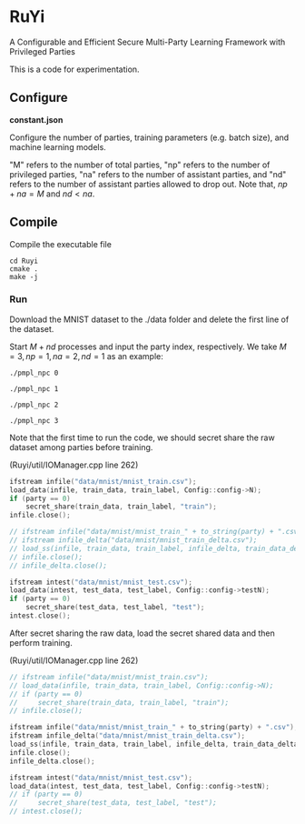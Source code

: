 
# RuYi
A Configurable and Efficient Secure Multi-Party Learning Framework with Privileged Parties

This is a code for experimentation.

## Configure

**constant.json**

Configure the number of parties, training parameters (e.g. batch size), and machine learning models. 

"M" refers to the number of total parties, "np" refers to the number of privileged parties, "na" refers to the number of assistant parties, and "nd" refers to the number of assistant parties allowed to drop out. 
Note that, $np + na = M$ and $nd < na$.


## Compile

Compile the executable file

```shell
cd Ruyi
cmake .
make -j
```

### Run

Download the MNIST dataset to the ./data folder and delete the first line of the dataset.

Start $M+nd$ processes and input the party index, respectively. We take $M=3, np =1, na = 2, nd = 1$ as an example:

```shell
./pmpl_npc 0
```

```shell
./pmpl_npc 1
```

```shell
./pmpl_npc 2
```

```shell
./pmpl_npc 3
```

Note that the first time to run the code, we should secret share the raw dataset among parties before training. 

(Ruyi/util/IOManager.cpp line 262)

```c++
ifstream infile("data/mnist/mnist_train.csv");
load_data(infile, train_data, train_label, Config::config->N);
if (party == 0)
    secret_share(train_data, train_label, "train");
infile.close();

// ifstream infile("data/mnist/mnist_train_" + to_string(party) + ".csv");
// ifstream infile_delta("data/mnist/mnist_train_delta.csv");
// load_ss(infile, train_data, train_label, infile_delta, train_data_delta, train_label_delta, Config::config->N);
// infile.close();
// infile_delta.close();

ifstream intest("data/mnist/mnist_test.csv");
load_data(intest, test_data, test_label, Config::config->testN);
if (party == 0)
    secret_share(test_data, test_label, "test");
intest.close();
```


After secret sharing the raw data, load the secret shared data and then perform training.

(Ruyi/util/IOManager.cpp line 262)

```c++
// ifstream infile("data/mnist/mnist_train.csv");
// load_data(infile, train_data, train_label, Config::config->N);
// if (party == 0)
//     secret_share(train_data, train_label, "train");
// infile.close();

ifstream infile("data/mnist/mnist_train_" + to_string(party) + ".csv");
ifstream infile_delta("data/mnist/mnist_train_delta.csv");
load_ss(infile, train_data, train_label, infile_delta, train_data_delta, train_label_delta, Config::config->N);
infile.close();
infile_delta.close();

ifstream intest("data/mnist/mnist_test.csv");
load_data(intest, test_data, test_label, Config::config->testN);
// if (party == 0)
//     secret_share(test_data, test_label, "test");
// intest.close();
```
